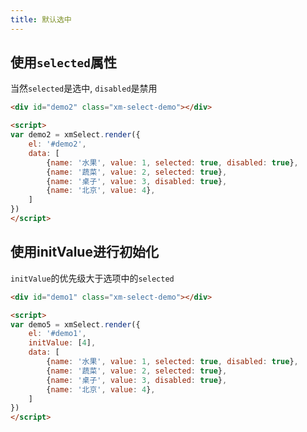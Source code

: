 ```yaml
---
title: 默认选中
---
```




## 使用`selected`属性

当然`selected`是选中, `disabled`是禁用
```html
<div id="demo2" class="xm-select-demo"></div>

<script>
var demo2 = xmSelect.render({
	el: '#demo2', 
	data: [
		{name: '水果', value: 1, selected: true, disabled: true},
		{name: '蔬菜', value: 2, selected: true},
		{name: '桌子', value: 3, disabled: true},
		{name: '北京', value: 4},
	]
})
</script>
```



## 使用initValue进行初始化

`initValue`的优先级大于选项中的`selected`
```html
<div id="demo1" class="xm-select-demo"></div>

<script>
var demo5 = xmSelect.render({
	el: '#demo1', 
	initValue: [4],
	data: [
		{name: '水果', value: 1, selected: true, disabled: true},
		{name: '蔬菜', value: 2, selected: true},
		{name: '桌子', value: 3, disabled: true},
		{name: '北京', value: 4},
	]
})
</script>
```

